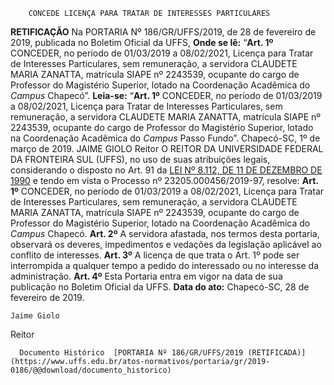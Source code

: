         CONCEDE LICENÇA PARA TRATAR DE INTERESSES PARTICULARES  

 **RETIFICAÇÃO**   Na PORTARIA Nº 186/GR/UFFS/2019, de 28 de fevereiro de 2019, publicada no Boletim Oficial da UFFS,    **Onde se lê:** “**Art. 1º** CONCEDER, no período de 01/03/2019 a 08/02/2021, Licença para Tratar de Interesses Particulares, sem remuneração, a servidora CLAUDETE MARIA ZANATTA, matrícula SIAPE nº 2243539, ocupante do cargo de Professor do Magistério Superior, lotado na Coordenação Acadêmica do *Campus* Chapecó”.    **Leia-se:** “**Art. 1º** CONCEDER, no período de 01/03/2019 a 08/02/2021, Licença para Tratar de Interesses Particulares, sem remuneração, a servidora CLAUDETE MARIA ZANATTA, matrícula SIAPE nº 2243539, ocupante do cargo de Professor do Magistério Superior, lotado na Coordenação Acadêmica do *Campus* Passo Fundo”.   Chapecó-SC, 1º de março de 2019.      JAIME GIOLO Reitor   O REITOR DA UNIVERSIDADE FEDERAL DA FRONTEIRA SUL (UFFS), no uso de suas atribuições legais, considerando o disposto no Art. 91 da [LEI Nº 8.112, DE 11 DE DEZEMBRO DE 1990](http://www.planalto.gov.br/ccivil_03/LEIS/L8112cons.htm) e tendo em vista o Processo nº 23205.000456/2019-97, resolve:   **Art. 1º**  CONCEDER, no período de 01/03/2019 a 08/02/2021, Licença para Tratar de Interesses Particulares, sem remuneração, a servidora CLAUDETE MARIA ZANATTA, matrícula SIAPE nº 2243539, ocupante do cargo de Professor do Magistério Superior, lotado na Coordenação Acadêmica do *Campus*  Chapecó.   **Art. 2º**  A servidora afastada, nos termos desta portaria, observará os deveres, impedimentos e vedações da legislação aplicável ao conflito de interesses.   **Art. 3º**  A licença de que trata o Art. 1º pode ser interrompida a qualquer tempo a pedido do interessado ou no interesse da administração.   **Art. 4º**  Esta Portaria entra em vigor na data de sua publicação no Boletim Oficial da UFFS.      **Data do ato:** Chapecó-SC, 28 de fevereiro de 2019.   
 

    Jaime Giolo   
 Reitor 

      Documento Histórico  [PORTARIA Nº 186/GR/UFFS/2019 (RETIFICADA)](https://www.uffs.edu.br/atos-normativos/portaria/gr/2019-0186/@@download/documento_historico)     
      